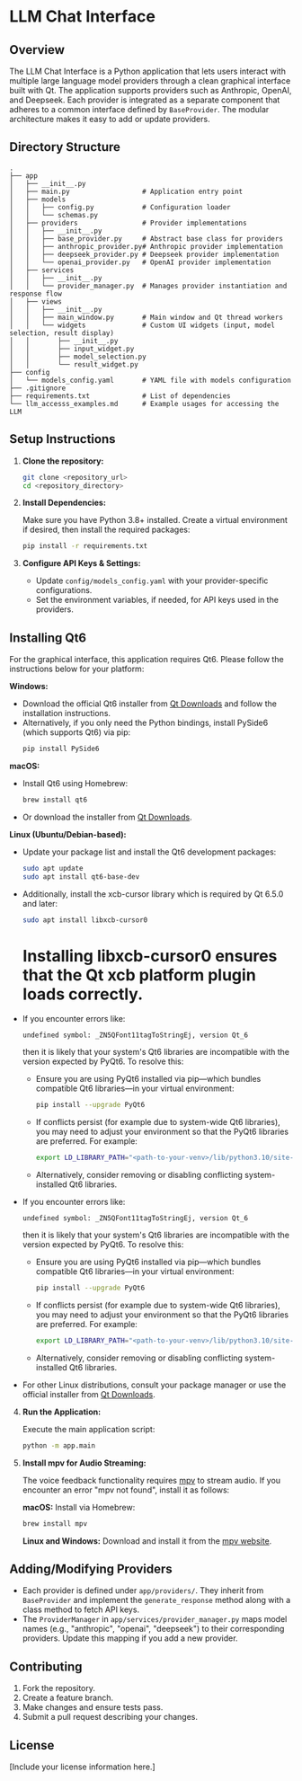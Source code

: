 # LLM Chat Interface

## Overview

The LLM Chat Interface is a Python application that lets users interact with multiple large language model providers through a clean graphical interface built with Qt. The application supports providers such as Anthropic, OpenAI, and Deepseek. Each provider is integrated as a separate component that adheres to a common interface defined by `BaseProvider`. The modular architecture makes it easy to add or update providers.

## Directory Structure

```
.
├── app
│   ├── __init__.py
│   ├── main.py                  # Application entry point
│   ├── models
│   │   ├── config.py            # Configuration loader
│   │   └── schemas.py           
│   ├── providers                # Provider implementations
│   │   ├── __init__.py
│   │   ├── base_provider.py     # Abstract base class for providers
│   │   ├── anthropic_provider.py# Anthropic provider implementation
│   │   ├── deepseek_provider.py # Deepseek provider implementation
│   │   └── openai_provider.py   # OpenAI provider implementation
│   ├── services
│   │   ├── __init__.py
│   │   └── provider_manager.py  # Manages provider instantiation and response flow
│   ├── views
│   │   ├── __init__.py
│   │   ├── main_window.py       # Main window and Qt thread workers
│   │   └── widgets              # Custom UI widgets (input, model selection, result display)
│   │       ├── __init__.py
│   │       ├── input_widget.py
│   │       ├── model_selection.py
│   │       └── result_widget.py
├── config
│   └── models_config.yaml       # YAML file with models configuration
├── .gitignore
├── requirements.txt             # List of dependencies
└── llm_accesss_examples.md      # Example usages for accessing the LLM
```

## Setup Instructions

1. **Clone the repository:**

   ```bash
   git clone <repository_url>
   cd <repository_directory>
   ```

2. **Install Dependencies:**

   Make sure you have Python 3.8+ installed. Create a virtual environment if desired, then install the required packages:

   ```bash
   pip install -r requirements.txt
   ```

3. **Configure API Keys & Settings:**

   - Update `config/models_config.yaml` with your provider-specific configurations.
   - Set the environment variables, if needed, for API keys used in the providers.

## Installing Qt6

For the graphical interface, this application requires Qt6. Please follow the instructions below for your platform:

**Windows:**
 - Download the official Qt6 installer from [Qt Downloads](https://www.qt.io/download-qt-installer) and follow the installation instructions.
 - Alternatively, if you only need the Python bindings, install PySide6 (which supports Qt6) via pip:
   ```bash
   pip install PySide6
   ```

**macOS:**
 - Install Qt6 using Homebrew:
   ```bash
   brew install qt6
   ```
 - Or download the installer from [Qt Downloads](https://www.qt.io/download-qt-installer).

**Linux (Ubuntu/Debian-based):**
 - Update your package list and install the Qt6 development packages:
   ```bash
   sudo apt update
   sudo apt install qt6-base-dev
   ```
 - Additionally, install the xcb-cursor library which is required by Qt 6.5.0 and later:
   ```bash
   sudo apt install libxcb-cursor0
   ```
   
   # Installing libxcb-cursor0 ensures that the Qt xcb platform plugin loads correctly.
 - If you encounter errors like:
   
   ```
   undefined symbol: _ZN5QFont11tagToStringEj, version Qt_6
   ```
   
   then it is likely that your system's Qt6 libraries are incompatible with the version expected by PyQt6. To resolve this:
   
   - Ensure you are using PyQt6 installed via pip—which bundles compatible Qt6 libraries—in your virtual environment:
     ```bash
     pip install --upgrade PyQt6
     ```
   
   - If conflicts persist (for example due to system-wide Qt6 libraries), you may need to adjust your environment so that the PyQt6 libraries are preferred. For example:
     ```bash
     export LD_LIBRARY_PATH="<path-to-your-venv>/lib/python3.10/site-packages/PyQt6:$LD_LIBRARY_PATH"
     ```
   
   - Alternatively, consider removing or disabling conflicting system-installed Qt6 libraries.
 - If you encounter errors like:
   
   ```
   undefined symbol: _ZN5QFont11tagToStringEj, version Qt_6
   ```
   
   then it is likely that your system's Qt6 libraries are incompatible with the version expected by PyQt6. To resolve this:
   
   - Ensure you are using PyQt6 installed via pip—which bundles compatible Qt6 libraries—in your virtual environment:
     ```bash
     pip install --upgrade PyQt6
     ```
   
   - If conflicts persist (for example due to system-wide Qt6 libraries), you may need to adjust your environment so that the PyQt6 libraries are preferred. For example:
     ```bash
     export LD_LIBRARY_PATH="<path-to-your-venv>/lib/python3.10/site-packages/PyQt6:$LD_LIBRARY_PATH"
     ```
   
   - Alternatively, consider removing or disabling conflicting system-installed Qt6 libraries.
 - For other Linux distributions, consult your package manager or use the official installer from [Qt Downloads](https://www.qt.io/download-qt-installer).

4. **Run the Application:**

   Execute the main application script:

   ```bash
   python -m app.main
   ```

5. **Install mpv for Audio Streaming:**

   The voice feedback functionality requires [mpv](https://mpv.io/) to stream audio. If you encounter an error "mpv not found", install it as follows:

   **macOS:**
   Install via Homebrew:
   ```bash
   brew install mpv
   ```

   **Linux and Windows:**
   Download and install it from the [mpv website](https://mpv.io/).

## Adding/Modifying Providers

- Each provider is defined under `app/providers/`. They inherit from `BaseProvider` and implement the `generate_response` method along with a class method to fetch API keys.
- The `ProviderManager` in `app/services/provider_manager.py` maps model names (e.g., "anthropic", "openai", "deepseek") to their corresponding providers. Update this mapping if you add a new provider.

## Contributing

1. Fork the repository.
2. Create a feature branch.
3. Make changes and ensure tests pass.
4. Submit a pull request describing your changes.

## License

[Include your license information here.]
